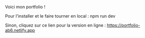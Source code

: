 Voici mon portfolio !

Pour l'installer et le faire tourner en local : npm run dev

Sinon, cliquez sur ce lien pour la version en ligne : https://portfolio-ab6.netlify.app
